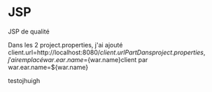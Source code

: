 # JSP
JSP de qualité

Dans les 2 project.properties, j'ai ajouté client.url=http://localhost:8080/${client.urlPart}
Dans project.properties, j'ai remplacé war.ear.name=${war.name}client par war.ear.name=${war.name}

testojhuigh